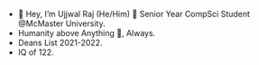 - 👋 Hey, I’m Ujjwal Raj (He/Him) 🧿 Senior Year CompSci Student @McMaster University. 
- Humanity above Anything 🧿, Always. 
- Deans List 2021-2022.
- IQ of 122.

<!---
UjjwalRaj18/UjjwalRaj18 is a ✨ special ✨ repository because its `README.md` (this file) appears on your GitHub profile.
You can click the Preview link to take a look at your changes.
--->
